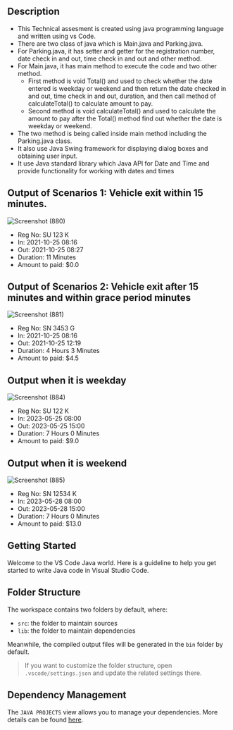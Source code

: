 ## Description
- This Technical assesment is created using java programming language and written using vs Code. 
- There are two class of java which is Main.java and Parking.java.
- For Parking.java, it has setter and getter for the registration number, date check in and out, time check in and out and other method.
- For Main.java, it has main method to execute the code and two other method.
  -  First method is void Total() and used to check whether the date entered is weekday or weekend and then return the date checked in and out, time check in and out, duration,  and then call method of calculateTotal() to calculate amount to pay.
  -  Second method is void calculateTotal() and used to calculate the amount to pay after the Total() method find out whether the date is weekday or weekend.
- The two method is being called inside main method including the Parking.java class.
- It also use Java Swing framework for displaying dialog boxes and obtaining user input.
- It use Java standard library which Java API for Date and Time and provide functionality for working with dates and times

## Output of Scenarios 1: Vehicle exit within 15 minutes.
![Screenshot (880)](https://github.com/Maxs19711/TechnicalAssesment/assets/132529355/32f8b1a3-504a-467f-97af-f9c81fac6372)
- Reg No:         SU 123 K
- In:             2021-10-25 08:16
- Out:            2021-10-25 08:27
- Duration:       11 Minutes      
- Amount to paid: $0.0

## Output of Scenarios 2: Vehicle exit after 15 minutes and within grace period minutes
![Screenshot (881)](https://github.com/Maxs19711/TechnicalAssesment/assets/132529355/e4291b64-f663-4c82-a4bb-3132ce935b03)
- Reg No:         SN 3453 G
- In:             2021-10-25 08:16
- Out:            2021-10-25 12:19 
- Duration:       4 Hours 3 Minutes
- Amount to paid: $4.5

## Output when it is weekday
![Screenshot (884)](https://github.com/Maxs19711/TechnicalAssesment/assets/132529355/2946e834-df97-4bb4-8b80-61d2665a2858)
- Reg No:         SU 122 K
- In:             2023-05-25 08:00
- Out:            2023-05-25 15:00 
- Duration:       7 Hours 0 Minutes
- Amount to paid: $9.0

## Output when it is weekend
![Screenshot (885)](https://github.com/Maxs19711/TechnicalAssesment/assets/132529355/d06c7606-7898-4f89-9c9a-7fcc5b8e4a58)
- Reg No:         SN 12534 K
- In:             2023-05-28 08:00
- Out:            2023-05-28 15:00 
- Duration:       7 Hours 0 Minutes
- Amount to paid: $13.0


## Getting Started

Welcome to the VS Code Java world. Here is a guideline to help you get started to write Java code in Visual Studio Code.

## Folder Structure

The workspace contains two folders by default, where:

- `src`: the folder to maintain sources
- `lib`: the folder to maintain dependencies

Meanwhile, the compiled output files will be generated in the `bin` folder by default.

> If you want to customize the folder structure, open `.vscode/settings.json` and update the related settings there.

## Dependency Management

The `JAVA PROJECTS` view allows you to manage your dependencies. More details can be found [here](https://github.com/microsoft/vscode-java-dependency#manage-dependencies).
